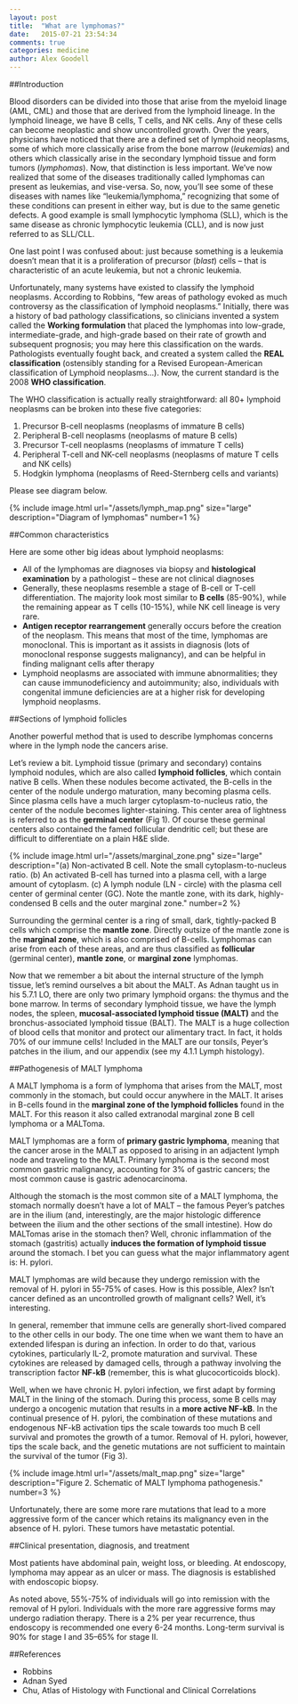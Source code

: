 ```yaml
---
layout: post
title:  "What are lymphomas?"
date:   2015-07-21 23:54:34
comments: true
categories: medicine
author: Alex Goodell
---
```


##Introduction 

Blood disorders can be divided into those that arise from the myeloid linage (AML, CML) and those that are derived from the lymphoid lineage. In the lymphoid lineage, we have B cells, T cells, and NK cells. Any of these cells can become neoplastic and show uncontrolled growth. Over the years, physicians have noticed that there are a defined set of lymphoid neoplasms, some of which more classically arise from the bone marrow (_leukemias_) and others which classically arise in the secondary lymphoid tissue and form tumors (_lymphomas_). Now, that distinction is less important. We’ve now realized that some of the diseases traditionally called lymphomas can present as leukemias, and vise-versa.  So, now, you’ll see some of these diseases with names like “leukemia/lymphoma,” recognizing that some of these conditions can present in either way, but is due to the same genetic defects.  A good example is small lymphocytic lymphoma (SLL), which is the same disease as chronic lymphocytic leukemia (CLL), and is now just referred to as SLL/CLL.

One last point I was confused about: just because something is a leukemia doesn’t mean that it is a proliferation of precursor (_blast_) cells – that is characteristic of an acute leukemia, but not a chronic leukemia. 

Unfortunately, many systems have existed to classify the lymphoid neoplasms. According to Robbins, “few areas of pathology evoked as much controversy as the classification of lymphoid neoplasms.” Initially, there was a history of bad pathology classifications, so clinicians invented a system called the __Working formulation__ that placed the lymphomas into low-grade, intermediate-grade, and high-grade based on their rate of growth and subsequent prognosis; you may here this classification on the wards. Pathologists eventually fought back, and created a system called the __REAL classification__ (ostensibly standing for a Revised European-American classification of Lymphoid neoplasms…). Now, the current standard is the 2008 __WHO classification__. 

The WHO classification is actually really straightforward: all 80+ lymphoid neoplasms can be broken into these five categories:

1.	Precursor B-cell neoplasms (neoplasms of immature B cells)
2.	Peripheral B-cell neoplasms (neoplasms of mature B cells)
3.	Precursor T-cell neoplasms (neoplasms of immature T cells)
4.	Peripheral T-cell and NK-cell neoplasms (neoplasms of mature T cells and NK cells)
5.	Hodgkin lymphoma (neoplasms of Reed-Sternberg cells and variants)

Please see diagram below.

{% include image.html url="/assets/lymph_map.png" size="large" description="Diagram of lymphomas" number=1 %}

##Common characteristics

Here are some other big ideas about lymphoid neoplasms:

* All of the lymphomas are diagnoses via biopsy and __histological examination__ by a pathologist – these are not clinical diagnoses
* Generally, these neoplasms resemble a stage of B-cell or T-cell differentiation. The majority look most similar to __B cells__ (85-90%), while the remaining appear as T cells (10-15%), while NK cell lineage is very rare.
* __Antigen receptor rearrangement__ generally occurs before the creation of the neoplasm. This means that most of the time, lymphomas are monoclonal. This is important as it assists in diagnosis (lots of monoclonal response suggests malignancy), and can be helpful in finding malignant cells after therapy
* Lymphoid neoplasms are associated with immune abnormalities; they can cause immunodeficiency and autoimmunity; also, individuals with congenital immune deficiencies are at a higher risk for developing lymphoid neoplasms. 

##Sections of lymphoid follicles

Another powerful method that is used to describe lymphomas concerns where in the lymph node the cancers arise. 

Let’s review a bit. Lymphoid tissue (primary and secondary) contains lymphoid nodules, which are also called __lymphoid follicles__, which contain native B cells. When these nodules become activated, the B-cells in the center of the nodule undergo maturation, many becoming plasma cells. Since plasma cells have a much larger cytoplasm-to-nucleus ratio, the center of the nodule becomes lighter-staining. This center area of lightness is referred to as the __germinal center__ (Fig 1). Of course these germinal centers also contained the famed follicular dendritic cell; but these are difficult to differentiate on a plain H&E slide. 

{% include image.html url="/assets/marginal_zone.png" size="large" description="(a) Non-activated B cell. Note the small cytoplasm-to-nucleus ratio. (b) An activated B-cell has turned into a plasma cell, with a large amount of cytoplasm. (c) A lymph nodule (LN - circle) with the plasma cell center of germinal center (GC). Note the mantle zone, with its dark, highly-condensed B cells and the outer marginal zone." number=2 %}

Surrounding the germinal center is a ring of small, dark, tightly-packed B cells which comprise the __mantle zone__. Directly outsize of the mantle zone is the __marginal zone__, which is also comprised of B-cells. Lymphomas can arise from each of these areas, and are thus classified as __follicular__ (germinal center), __mantle zone__, or __marginal zone__ lymphomas. 

Now that we remember a bit about the internal structure of the lymph tissue, let’s remind ourselves a bit about the MALT. As Adnan taught us in his 5.7.1 LO, there are only two primary lymphoid organs: the thymus and the bone marrow. In terms of secondary lymphoid tissue, we have the lymph nodes, the spleen, __mucosal-associated lymphoid tissue (MALT)__ and the bronchus-associated lymphoid tissue (BALT). The MALT is a huge collection of blood cells that monitor and protect our alimentary tract. In fact, it holds 70% of our immune cells! Included in the MALT are our tonsils, Peyer’s patches in the ilium, and our appendix (see my 4.1.1 Lymph histology). 

##Pathogenesis of MALT lymphoma

A MALT lymphoma is a form of lymphoma that arises from the MALT, most commonly in the stomach, but could occur anywhere in the MALT. It arises in B-cells found in the __marginal zone of the lymphoid follicles__ found in the MALT. For this reason it also called extranodal marginal zone B cell lymphoma or a MALToma. 

MALT lymphomas are a form of __primary gastric lymphoma__, meaning that the cancer arose in the MALT as opposed to arising in an adjactent lymph node and traveling to the MALT. Primary lymphoma is the second most common gastric malignancy, accounting for 3% of gastric cancers; the most common cause is gastric adenocarcinoma.  

Although the stomach is the most common site of a MALT lymphoma, the stomach normally doesn’t have a lot of MALT – the famous Peyer’s patches are in the ilium (and, interestingly, are the major histologic difference between the ilium and the other sections of the small intestine). How do MALTomas arise in the stomach then? Well, chronic inflammation of the stomach (gastritis) actually __induces the formation of lymphoid tissue__ around the stomach. I bet you can guess what the major inflammatory agent is: H. pylori. 

MALT lymphomas are wild because they undergo remission with the removal of H. pylori in 55-75% of cases. How is this possible, Alex? Isn’t cancer defined as an uncontrolled growth of malignant cells? Well, it’s interesting.  

In general, remember that immune cells are generally short-lived compared to the other cells in our body. The one time when we want them to have an extended lifespan is during an infection. In order to do that, various cytokines, particularly IL-2, promote maturation and survival. These cytokines are released by damaged cells, through a pathway involving the transcription factor __NF-kB__ (remember, this is what glucocorticoids block). 

Well, when we have chronic H. pylori infection, we first adapt by forming MALT in the lining of the stomach. During this process, some B cells may undergo a oncogenic mutation that results in a __more active NF-kB__. In the continual presence of H. pylori, the combination of these mutations and endogenous NF-kB activation tips the scale towards too much B cell survival and promotes the growth of a tumor. Removal of H. pylori, however, tips the scale back, and the genetic mutations are not sufficient to maintain the survival of the tumor (Fig 3). 

{% include image.html url="/assets/malt_map.png" size="large" description="Figure 2. Schematic of MALT lymphoma pathogenesis." number=3 %}

Unfortunately, there are some more rare mutations that lead to a more aggressive form of the cancer which retains its malignancy even in the absence of H. pylori. These tumors have metastatic potential. 

##Clinical presentation, diagnosis, and treatment

Most patients have abdominal pain, weight loss, or bleeding. At endoscopy, lymphoma may appear as an ulcer or mass. The diagnosis is established with endoscopic biopsy. 

As noted above, 55%-75% of individuals will go into remission with the removal of H pylori. Individuals with the more rare aggressive forms may undergo radiation therapy. There is a 2% per year recurrence, thus endoscopy is recommended one every 6-24 months. Long-term survival is 90% for stage I and 35–65% for stage II.

##References

* Robbins
* Adnan Syed
* Chu, Atlas of Histology with Functional and Clinical Correlations
 